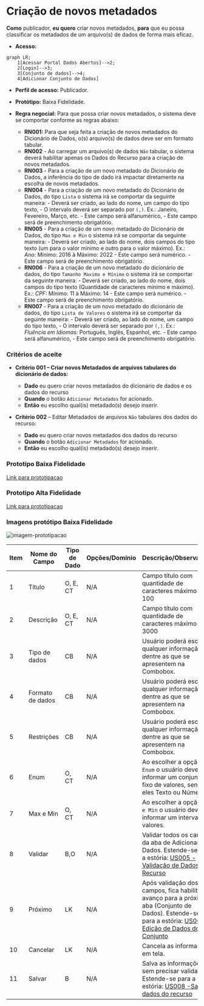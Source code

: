 # Criação de novos metadados

**Como** publicador, **eu quero**  criar novos metadados, **para** que eu possa classificar os metadados de um arquivo(s) de dados de forma mais eficaz.
- **Acesso:** 

```mermaid
graph LR;
    1[Acessar Portal Dados Abertos]-->2;
    2[Login]-->3;
    3[Conjunto de dados]-->4;
    4[Adicionar Conjunto de Dados]
```

- **Perfil de acesso:** Publicador. 
- **Protótipo:** Baixa Fidelidade.

- **Regra negocial:** Para que possa criar novos metadados, o sistema deve se comportar conforme as regras abaixo:
	- **RN001:** Para que seja feita a criação de novos metadados do Dicionário de Dados, o(s) arquivo(s) de dados deve ser em formato tabular.
	- **RN002** - Ao carregar um arquivo(s) de dados `Não` tabular, o sistema deverá habilitar apenas os Dados do Recurso para a criação de novos metadados.
	- **RN003** - Para a criação de um novo metadado do Dicionário de Dados, a inferência do tipo de dado irá impactar diretamente na escolha de novos metadados.
	- **RN004** - Para a criação de um novo metadado do Dicionário de Dados, do tipo `Lista` o sistema irá se comportar da seguinte maneira:
		   - Deverá ser criado, ao lado do nome, um campo do tipo texto,
	       - O intervalo deverá ser separado por `(,)`. Ex.: Janeiro, Fevereiro, Março, etc.
	       - Este campo será alfanumérico,
	       - Este campo será de preenchimento obrigatório.
    - **RN005** - Para a criação de um novo metadado do Dicionário de Dados, do tipo `Max e Min` o sistema irá se comportar da seguinte maneira: 
	       - Deverá ser criado, ao lado do nome, dois campos do tipo texto (um para o valor mínimo e outro para o valor máximo). Ex.: *Ano:* Mínimo: 2016 à Máximo: 2022
	       - Este campo será numérico.
	       - Este campo será de preenchimento obrigatório.
	- **RN006** - Para a criação de um novo metadado do dicionário de dados, do tipo `Tamanho Maximo e Mínimo` o sistema irá se comportar da seguinte maneira: 
	       - Deverá ser criado, ao lado do nome, dois campos do tipo texto (Quantidade de caracteres mínimo e  máximo).  Ex.: *CPF:* Mínimo: 11 à Máximo: 14
	       - Este campo será numérico.
	       - Este campo será de preenchimento obrigatório.
	- **RN007** - Para a criação de um novo metadado do  dicionário de dados, do tipo `Lista de Valores` o sistema irá se comportar da seguinte maneira: 
	       - Deverá ser criado, ao lado do nome,  um campo do tipo texto,
	       - O intervalo deverá ser separado por `(,)`. Ex.: *Fluência em Idiomas:* Português, Inglês, Espanhol, etc.
	       - Este campo será alfanumérico,
	       - Este campo será de preenchimento obrigatório.

### Critérios de aceite

- **Critério 001 – Criar novos Metadados de arquivos tabulares do dicionário de dados:**
	- **Dado**  eu quero criar novos metadados do dicionário de dados e os dados do recurso 
	- **Quando** o botão `Adicionar Metadados` for acionado.
	- **Então** eu escolho qual(is) metadado(s) desejo inserir. 

- **Critério 002** – Editar Metadados de arquivos `Não` tabulares dos dados do recurso:
	- **Dado** eu quero criar novos metadados dos dados do recurso
	- **Quando** o botão `Adicionar Metadados` for acionado.
	- **Então** eu escolho qual(is) metadado(s) desejo inserir. 


### Prototipo Baixa Fidelidade

[Link para prototipacao](/assets/pdfs/prototipo_telas_ckan.pdf)

### Prototipo Alta Fidelidade

[Link para prototipacao](https://www.figma.com/proto/X0SZVAiL6Auf6pqssoewnn/SEPLAG-CKAN?node-id=2%3A387&scaling=min-zoom&page-id=2%3A387&starting-point-node-id=217%3A1115) 
### Imagens protótipo Baixa Fidelidade

![imagem-prototipacao](/assets/imagem.png)


| Item |                        Nome do Campo                        | Tipo de Dado | Opções/Domínio |     Descrição/Observações      |
|------|-------------------------------------------------------------|------------------|----------------|--------------------------------|
|    1 | Título                 | O, E, CT              | N/A        | Campo título com quantidade de caracteres máximo de 100            |
|    2 | Descrição              | O, E, CT              | N/A            | Campo título com quantidade de caracteres máximo de 3000      |
|    3 | Tipo de dados | CB             | N/A            | Usuário poderá escolher qualquer informação dentre as que se apresentem na Combobox. |
|    4 | Formato de dados  | CB              | N/A            | Usuário poderá escolher qualquer informação dentre as que se apresentem na Combobox. |
|    5 | Restrições                         | CB                | N/A            | Usuário poderá escolher qualquer informação dentre as que se apresentem na Combobox.|
|    6 | Enum  | O, CT              | N/A            | Ao escolher a opção `Enum` o usuário deverá informar um conjunto fixo de valores, sendo eles Texto ou Números. |	
|    7 | Max e Min  | O, CT              | N/A            | Ao escolher a opção `Max e Min` o usuário deverá informar um intervalo de valores. |
|    8 |  Validar     | B,O             |  N/A       | Validar todos os campos da aba de Adicionar Dados. Estende-se para a estória: [US005  -Validação de Dados do Recurso](/estorias_de_usuarios/05_validacao_de_dados_do_recurso)
|    9 |   Próximo            |   LK            |      N/A      | Após validação dos campos, fica habilitado o avanço para a próxima aba (Conjunto de Dados). Estende-se para a estória: [US008  -Edição de Dados do Conjunto](/estorias_de_usuarios/06_edicao_de_dados_do_conjunto_do_recurso) |
|    10| Cancelar |     LK         |       N/A      | Cancela as informações em tela. |
|   11 | Salvar  |     B          |       N/A      | Salva as informações sem precisar validar. Estende-se para a estória: [US008  -Salvar dados do recurso](/estorias_de_usuarios/08_salvar_dados_do_recurso) |